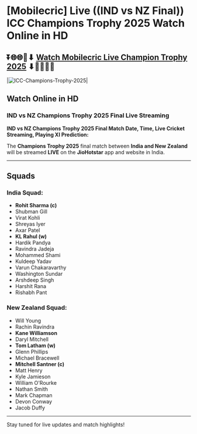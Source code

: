 # **[Mobilecric] Live ((IND vs NZ Final)) ICC Champions Trophy 2025 Watch Online in HD**

## ⏬🌐🌐📌⬇ [Watch Mobilecric Live Champion Trophy 2025](https://ptvsportshd.net/smartcric-hd-cricket/) ⬇📌🌐🌐⏬

|![ICC-Champions-Trophy-2025](https://github.com/user-attachments/assets/eb0c49aa-ae7e-4ae0-a94f-0153617a517c)| 

## **Watch Online in HD**

### **IND vs NZ Champions Trophy 2025 Final Live Streaming**

**IND vs NZ Champions Trophy 2025 Final Match Date, Time, Live Cricket Streaming, Playing XI Prediction:**

The **Champions Trophy 2025** final match between **India and New Zealand** will be streamed **LIVE** on the **JioHotstar** app and website in India.

---

## **Squads**

### **India Squad:**
- **Rohit Sharma (c)**
- Shubman Gill
- Virat Kohli
- Shreyas Iyer
- Axar Patel
- **KL Rahul (w)**
- Hardik Pandya
- Ravindra Jadeja
- Mohammed Shami
- Kuldeep Yadav
- Varun Chakaravarthy
- Washington Sundar
- Arshdeep Singh
- Harshit Rana
- Rishabh Pant

### **New Zealand Squad:**
- Will Young
- Rachin Ravindra
- **Kane Williamson**
- Daryl Mitchell
- **Tom Latham (w)**
- Glenn Phillips
- Michael Bracewell
- **Mitchell Santner (c)**
- Matt Henry
- Kyle Jamieson
- William O'Rourke
- Nathan Smith
- Mark Chapman
- Devon Conway
- Jacob Duffy

---

Stay tuned for live updates and match highlights!
